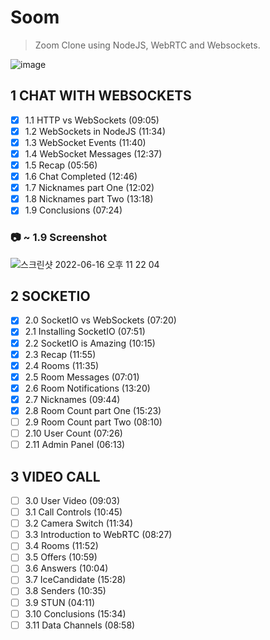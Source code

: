 # Soom 

> Zoom Clone using NodeJS, WebRTC and Websockets.

![image](https://github.com/unpieceof/2023-soom/assets/101758997/f4fb37ef-dff1-4704-a887-b72120a02ebd)

 
## 1 CHAT WITH WEBSOCKETS
- [X] 1.1 HTTP vs WebSockets (09:05)
- [X] 1.2 WebSockets in NodeJS (11:34)
- [X] 1.3 WebSocket Events (11:40)
- [X] 1.4 WebSocket Messages (12:37)
- [X] 1.5 Recap (05:56)
- [X] 1.6 Chat Completed (12:46)
- [X] 1.7 Nicknames part One (12:02)
- [X] 1.8 Nicknames part Two (13:18)
- [X] 1.9 Conclusions (07:24)

### 📷 ~ 1.9 Screenshot
![스크린샷 2022-06-16 오후 11 22 04](https://user-images.githubusercontent.com/101758997/174091298-68308c1e-5d10-47b7-9d56-9d5d09f6ad20.png)

## 2 SOCKETIO
- [X] 2.0 SocketIO vs WebSockets (07:20)
- [X] 2.1 Installing SocketIO (07:51)
- [X] 2.2 SocketIO is Amazing (10:15)
- [X] 2.3 Recap (11:55)
- [X] 2.4 Rooms (11:35)
- [X] 2.5 Room Messages (07:01)
- [X] 2.6 Room Notifications (13:20)
- [X] 2.7 Nicknames (09:44)
- [X] 2.8 Room Count part One (15:23)
- [ ] 2.9 Room Count part Two (08:10)
- [ ] 2.10 User Count (07:26)
- [ ] 2.11 Admin Panel (06:13)

## 3 VIDEO CALL
- [ ] 3.0 User Video (09:03)
- [ ] 3.1 Call Controls (10:45)
- [ ] 3.2 Camera Switch (11:34)
- [ ] 3.3 Introduction to WebRTC (08:27)
- [ ] 3.4 Rooms (11:52)
- [ ] 3.5 Offers (10:59)
- [ ] 3.6 Answers (10:04)
- [ ] 3.7 IceCandidate (15:28)
- [ ] 3.8 Senders (10:35)
- [ ] 3.9 STUN (04:11)
- [ ] 3.10 Conclusions (15:34)
- [ ] 3.11 Data Channels (08:58)
